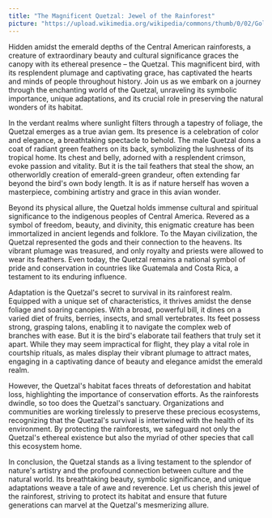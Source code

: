 ```yaml
---
title: "The Magnificent Quetzal: Jewel of the Rainforest"
picture: "https://upload.wikimedia.org/wikipedia/commons/thumb/0/02/Golden-headed_Quetzal.jpg/330px-Golden-headed_Quetzal.jpg"
---
```


Hidden amidst the emerald depths of the Central American rainforests, a creature of extraordinary beauty and cultural significance graces the canopy with its ethereal presence – the Quetzal. This magnificent bird, with its resplendent plumage and captivating grace, has captivated the hearts and minds of people throughout history. Join us as we embark on a journey through the enchanting world of the Quetzal, unraveling its symbolic importance, unique adaptations, and its crucial role in preserving the natural wonders of its habitat.

In the verdant realms where sunlight filters through a tapestry of foliage, the Quetzal emerges as a true avian gem. Its presence is a celebration of color and elegance, a breathtaking spectacle to behold. The male Quetzal dons a coat of radiant green feathers on its back, symbolizing the lushness of its tropical home. Its chest and belly, adorned with a resplendent crimson, evoke passion and vitality. But it is the tail feathers that steal the show, an otherworldly creation of emerald-green grandeur, often extending far beyond the bird's own body length. It is as if nature herself has woven a masterpiece, combining artistry and grace in this avian wonder.

Beyond its physical allure, the Quetzal holds immense cultural and spiritual significance to the indigenous peoples of Central America. Revered as a symbol of freedom, beauty, and divinity, this enigmatic creature has been immortalized in ancient legends and folklore. To the Mayan civilization, the Quetzal represented the gods and their connection to the heavens. Its vibrant plumage was treasured, and only royalty and priests were allowed to wear its feathers. Even today, the Quetzal remains a national symbol of pride and conservation in countries like Guatemala and Costa Rica, a testament to its enduring influence.

Adaptation is the Quetzal's secret to survival in its rainforest realm. Equipped with a unique set of characteristics, it thrives amidst the dense foliage and soaring canopies. With a broad, powerful bill, it dines on a varied diet of fruits, berries, insects, and small vertebrates. Its feet possess strong, grasping talons, enabling it to navigate the complex web of branches with ease. But it is the bird's elaborate tail feathers that truly set it apart. While they may seem impractical for flight, they play a vital role in courtship rituals, as males display their vibrant plumage to attract mates, engaging in a captivating dance of beauty and elegance amidst the emerald realm.

However, the Quetzal's habitat faces threats of deforestation and habitat loss, highlighting the importance of conservation efforts. As the rainforests dwindle, so too does the Quetzal's sanctuary. Organizations and communities are working tirelessly to preserve these precious ecosystems, recognizing that the Quetzal's survival is intertwined with the health of its environment. By protecting the rainforests, we safeguard not only the Quetzal's ethereal existence but also the myriad of other species that call this ecosystem home.

In conclusion, the Quetzal stands as a living testament to the splendor of nature's artistry and the profound connection between culture and the natural world. Its breathtaking beauty, symbolic significance, and unique adaptations weave a tale of awe and reverence. Let us cherish this jewel of the rainforest, striving to protect its habitat and ensure that future generations can marvel at the Quetzal's mesmerizing allure.